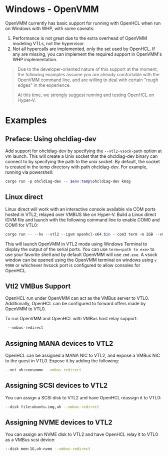 # Windows - OpenVMM

OpenVMM currently has basic support for running with OpenHCL when run on Windows
with WHP, with some caveats:

1. Performance is not great due to the extra overhead of OpenVMM modeling VTLs,
   not the hypervisor.
2. Not all hypercalls are implemented, only the set used by OpenHCL. If any
   are missing, you can implement the required support in OpenVMM's WHP
   implementation.

> Due to the developer-oriented nature of this support at the moment, the
> following examples assume you are already comfortable with the OpenVMM command
> line, and are willing to deal with certain "rough edges" in the experience.
>
> At this time, we strongly suggest running and testing OpenHCL on Hyper-V.

# Examples

## Preface: Using ohcldiag-dev

Add support for ohcldiag-dev by specifying the `--vtl2-vsock-path` option at vm
launch. This will create a Unix socket that the ohcldiag-dev binary can connect to by
specifying the path to the unix socket. By default, the socket is created in the
temp directory with path ohcldiag-dev. For example, running via powershell:

```powershell
cargo run -p ohcldiag-dev -- $env:temp\ohcldiag-dev kmsg
```

## Linux direct

Linux direct will work with an interactive console available via COM ports
hosted in VTL2, relayed over VMBUS like on Hyper-V. Build a Linux direct IGVM
file and launch with the following command line to enable COM0 and COM1 for
VTL0:

```powershell
cargo run -- --hv --vtl2 --igvm openhcl-x64.bin --com3 term -m 2GB --vmbus-com1-serial term --vmbus-com2-serial term --vtl2-vsock-path $env:temp\ohcldiag-dev
```

This will launch OpenVMM in VTL2 mode using Windows Terminal to display the
output of the serial ports. You can use `term=<path to exe>` to use your
favorite shell and by default OpenVMM will use `cmd.exe`. A vsock window can be
opened using the OpenVMM terminal on windows using `v 9980` or whichever hvsock
port is configured to allow consoles for OpenHCL.



## Vtl2 VMBus Support

OpenHCL run under OpenVMM can act as the VMBus server to VTL0. Additionally,
OpenHCL can be configured to forward offers made by OpenVMM to VTL0.

To run OpenVMM and OpenHCL with VMBus host relay support:

```bash
 --vmbus-redirect
```

## Assigning MANA devices to VTL2

OpenHCL can be assigned a MANA NIC to VTL2, and expose a VMBus NIC to the
guest in VTL0. Expose it by adding the following:

```bash
--net uh:consomme --vmbus-redirect
```

## Assigning SCSI devices to VTL2

You can assign a SCSI disk to VTL2 and have OpenHCL reassign it to VTL0:

```bash
--disk file:ubuntu.img,uh --vmbus-redirect
```

## Assigning NVME devices to VTL2

You can assign an NVME disk to VTL2 and have OpenHCL relay it to VTL0 as a
VMBus scsi device:

```bash
--disk mem:1G,uh-nvme --vmbus-redirect
```
